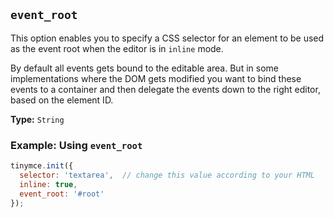 ## `event_root`

This option enables you to specify a CSS selector for an element to be used as the event root when the editor is in `inline` mode.

By default all events gets bound to the editable area. But in some implementations where the DOM gets modified you want to bind these events to a container and then delegate the events down to the right editor, based on the element ID.

**Type:** `String`

### Example: Using `event_root`

```js
tinymce.init({
  selector: 'textarea',  // change this value according to your HTML
  inline: true,
  event_root: '#root'
});
```
